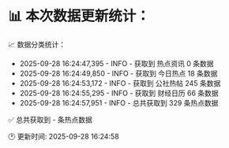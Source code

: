 📊 本次数据更新统计：
==========================

📈 数据分类统计：
- 2025-09-28 16:24:47,395 - INFO - 获取到 热点资讯 0 条数据
- 2025-09-28 16:24:49,850 - INFO - 获取到 今日热点 18 条数据
- 2025-09-28 16:24:53,172 - INFO - 获取到 公社热帖 245 条数据
- 2025-09-28 16:24:55,295 - INFO - 获取到 财经日历 66 条数据
- 2025-09-28 16:24:57,951 - INFO - 总共获取到 329 条热点数据

✅ 总共获取到 - 条热点数据

🕐 更新时间: 2025-09-28 16:24:58
